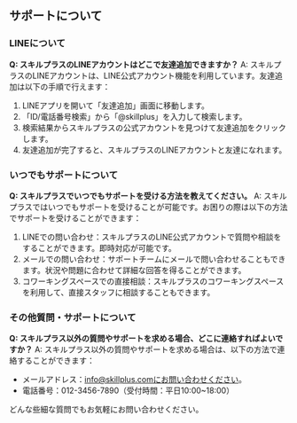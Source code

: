 ## サポートについて
### LINEについて

**Q: スキルプラスのLINEアカウントはどこで友達追加できますか？**
A: スキルプラスのLINEアカウントは、LINE公式アカウント機能を利用しています。友達追加は以下の手順で行えます：
1. LINEアプリを開いて「友達追加」画面に移動します。
2. 「ID/電話番号検索」から「@skillplus」を入力して検索します。
3. 検索結果からスキルプラスの公式アカウントを見つけて友達追加をクリックします。
4. 友達追加が完了すると、スキルプラスのLINEアカウントと友達になれます。

### いつでもサポートについて

**Q: スキルプラスでいつでもサポートを受ける方法を教えてください。**
A: スキルプラスではいつでもサポートを受けることが可能です。お困りの際は以下の方法でサポートを受けることができます：
1. LINEでの問い合わせ：スキルプラスのLINE公式アカウントで質問や相談をすることができます。即時対応が可能です。
2. メールでの問い合わせ：サポートチームにメールで問い合わせることもできます。状況や問題に合わせて詳細な回答を得ることができます。
3. コワーキングスペースでの直接相談：スキルプラスのコワーキングスペースを利用して、直接スタッフに相談することもできます。

### その他質問・サポートについて

**Q: スキルプラス以外の質問やサポートを求める場合、どこに連絡すればよいですか？**
A: スキルプラス以外の質問やサポートを求める場合は、以下の方法で連絡することができます：
- メールアドレス：info@skillplus.comにお問い合わせください。
- 電話番号：012-3456-7890（受付時間：平日10:00~18:00）

どんな些細な質問でもお気軽にお問い合わせください。
